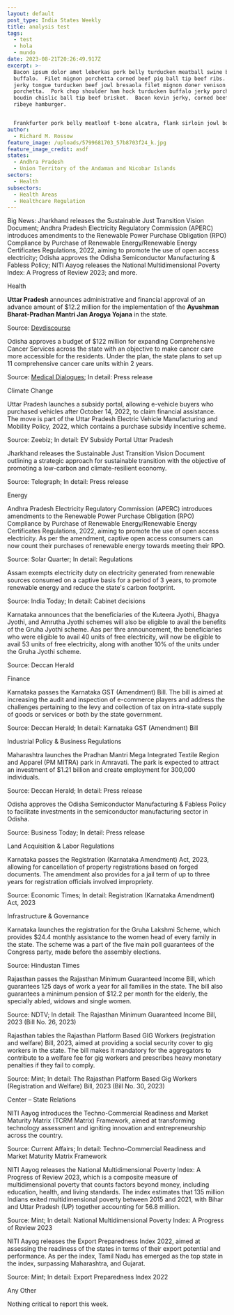 ```yaml
---
layout: default
post_type: India States Weekly
title: analysis test
tags:
  - test
  - hola
  - mundo
date: 2023-08-21T20:26:49.917Z
excerpt: >-
  Bacon ipsum dolor amet leberkas pork belly turducken meatball swine brisket
  buffalo.  Filet mignon porchetta corned beef pig ball tip beef ribs.  Kielbasa
  jerky tongue turducken beef jowl bresaola filet mignon doner venison brisket
  porchetta.  Pork chop shoulder ham hock turducken buffalo jerky porchetta
  boudin chislic ball tip beef brisket.  Bacon kevin jerky, corned beef meatloaf
  ribeye hamburger.


  Frankfurter pork belly meatloaf t-bone alcatra, flank sirloin jowl boudin jerky biltong pork ground round shankle.  Pork spare ribs tri-tip, short loin pork chop picanha burgdoggen swine bresaola strip steak venison.  Tenderloin salami ball tip burgdoggen pork kielbasa kevin pork belly biltong.  Ball tip kevin chicken turkey cow pork belly bacon.  Bacon ham hock rump capicola, venison t-bone landjaeger cupim turducken ribeye.
author:
  - Richard M. Rossow
feature_image: /uploads/5799681703_57b8703f24_k.jpg
feature_image_credit: asdf
states:
  - Andhra Pradesh
  - Union Territory of the Andaman and Nicobar Islands
sectors:
  - Health
subsectors:
  - Health Areas
  - Healthcare Regulation
---
```

Big News: Jharkhand releases the Sustainable Just Transition Vision Document; Andhra Pradesh Electricity Regulatory Commission (APERC) introduces amendments to the Renewable Power Purchase Obligation (RPO) Compliance by Purchase of Renewable Energy/Renewable Energy Certificates Regulations, 2022, aiming to promote the use of open access electricity; Odisha approves the Odisha Semiconductor Manufacturing & Fabless Policy; NITI Aayog releases the National Multidimensional Poverty Index: A Progress of Review 2023; and more. 

Health

**Uttar Pradesh** announces administrative and financial approval of an advance amount of $12.2 million for the implementation of the **Ayushman Bharat-Pradhan Mantri Jan Arogya Yojana** in the state. 

Source: [Devdiscourse](https://www.devdiscourse.com/article/headlines/2532812-uttar-pradesh-gives-financial-approval-for-ayushman-bharat--pm-jan-arogya-yojana)

Odisha approves a budget of $122 million for expanding Comprehensive Cancer Services across the state with an objective to make cancer care more accessible for the residents. Under the plan, the state plans to set up 11 comprehensive cancer care units within 2 years. 

Source: [Medical Dialogues](https://medicaldialogues.in/state-news/odisha/odisha-govt-to-set-up-11-cancer-care-units-rs-1001-crore-boost-for-cancer-care-114748); In detail: Press release

Climate Change 

Uttar Pradesh launches a subsidy portal, allowing e-vehicle buyers who purchased vehicles after October 14, 2022, to claim financial assistance. The move is part of the Uttar Pradesh Electric Vehicle Manufacturing and Mobility Policy, 2022, which contains a purchase subsidy incentive scheme. 

Source: Zeebiz; In detail: EV Subsidy Portal Uttar Pradesh

Jharkhand releases the Sustainable Just Transition Vision Document outlining a strategic approach for sustainable transition with the objective of promoting a low-carbon and climate-resilient economy. 

Source: Telegraph; In detail: Press release

Energy 

Andhra Pradesh Electricity Regulatory Commission (APERC) introduces amendments to the Renewable Power Purchase Obligation (RPO) Compliance by Purchase of Renewable Energy/Renewable Energy Certificates Regulations, 2022, aiming to promote the use of open access electricity. As per the amendment, captive open access consumers can now count their purchases of renewable energy towards meeting their RPO. 

Source: Solar Quarter; In detail: Regulations 

Assam exempts electricity duty on electricity generated from renewable sources consumed on a captive basis for a period of 3 years, to promote renewable energy and reduce the state's carbon footprint. 

Source: India Today; In detail: Cabinet decisions

Karnataka announces that the beneficiaries of the Kuteera Jyothi, Bhagya Jyothi, and Amrutha Jyothi schemes will also be eligible to avail the benefits of the Gruha Jyothi scheme. Aas per thre announcement, the beneficiaries who were eligible to avail 40 units of free electricity, will now be eligible to avail 53 units of free electricity, along with another 10% of the units under the Gruha Jyothi scheme. 

Source: Deccan Herald

Finance 

Karnataka passes the Karnataka GST (Amendment) Bill. The bill is aimed at increasing the audit and inspection of e-commerce players and address the challenges pertaining to the levy and collection of tax on intra-state supply of goods or services or both by the state government. 

Source: Deccan Herald; In detail: Karnataka GST (Amendment) Bill

Industrial Policy & Business Regulations  

Maharashtra launches the Pradhan Mantri Mega Integrated Textile Region and Apparel (PM MITRA) park in Amravati. The park is expected to attract an investment of $1.21 billion and create employment for 300,000 individuals. 

Source: Deccan Herald; In detail: Press release

Odisha approves the Odisha Semiconductor Manufacturing & Fabless Policy to facilitate investments in the semiconductor manufacturing sector in Odisha. 

Source: Business Today; In detail: Press release

Land Acquisition & Labor Regulations  

Karnataka passes the Registration (Karnataka Amendment) Act, 2023, allowing for cancellation of property registrations based on forged documents. The amendment also provides for a jail term of up to three years for registration officials involved impropriety. 

Source: Economic Times; In detail: Registration (Karnataka Amendment) Act, 2023

Infrastructure & Governance 

Karnataka launches the registration for the Gruha Lakshmi Scheme, which provides $24.4 monthly assistance to the women head of every family in the state. The scheme was a part of the five main poll guarantees of the Congress party, made before the assembly elections. 

Source: Hindustan Times

Rajasthan passes the Rajasthan Minimum Guaranteed Income Bill, which guarantees 125 days of work a year for all families in the state. The bill also guarantees a minimum pension of $12.2 per month for the elderly, the specially abled, widows and single women. 

Source: NDTV; In detail: The Rajasthan Minimum Guaranteed Income Bill, 2023 (Bill No. 26, 2023)

Rajasthan tables the Rajasthan Platform Based GIG Workers (registration and welfare) Bill, 2023, aimed at providing a social security cover to gig workers in the state. The bill makes it mandatory for the aggregators to contribute to a welfare fee for gig workers and prescribes heavy monetary penalties if they fail to comply. 

Source: Mint; In detail: The Rajasthan Platform Based Gig Workers (Registration and Welfare) Bill, 2023 (Bill No. 30, 2023)

Center – State Relations   

NITI Aayog introduces the Techno-Commercial Readiness and Market Maturity Matrix (TCRM Matrix) Framework, aimed at transforming technology assessment and igniting innovation and entrepreneurship across the country. 

Source: Current Affairs; In detail: Techno-Commercial Readiness and Market Maturity Matrix Framework

NITI Aayog releases the National Multidimensional Poverty Index: A Progress of Review 2023, which is a composite measure of multidimensional poverty that counts factors beyond money, including education, health, and living standards. The index estimates that 135 million Indians exited multidimensional poverty between 2015 and 2021, with Bihar and Uttar Pradesh (UP) together accounting for 56.8 million. 

Source: Mint; In detail: National Multidimensional Poverty Index: A Progress of Review 2023

NITI Aayog releases the Export Preparedness Index 2022, aimed at assessing the readiness of the states in terms of their export potential and performance. As per the index, Tamil Nadu has emerged as the top state in the index, surpassing Maharashtra, and Gujarat. 

Source: Mint; In detail: Export Preparedness Index 2022

Any Other

Nothing critical to report this week.